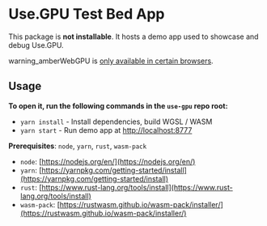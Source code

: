 # Use.GPU Test Bed App

This package is **not installable**. It hosts a demo app used to showcase and debug Use.GPU.

<span className="warning-box">
  <span className="m-icon m-icon-outlined" title="Warning">warning_amber</span>WebGPU is <a href="https://caniuse.com/webgpu">only available in certain browsers</a>.
</span>

## Usage

**To open it, run the following commands in the `use-gpu` repo root:**

- `yarn install` - Install dependencies, build WGSL / WASM
- `yarn start` - Run demo app at [http://localhost:8777](http://localhost:8777)

**Prerequisites**: `node`, `yarn`, `rust`, `wasm-pack`

- `node`: [https://nodejs.org/en/](https://nodejs.org/en/)
- `yarn`: [https://yarnpkg.com/getting-started/install](https://yarnpkg.com/getting-started/install)
- `rust`: [https://www.rust-lang.org/tools/install](https://www.rust-lang.org/tools/install)
- `wasm-pack`: [https://rustwasm.github.io/wasm-pack/installer/](https://rustwasm.github.io/wasm-pack/installer/)
